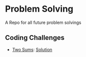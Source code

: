 # Problem Solving
A Repo for all future problem solvings

## Coding Challenges
- [Two Sums](https://leetcode.com/problems/two-sum): [Solution](https://github.com/oksenGit/problem-solving/blob/main/leetcode/java/ProblemSolving/src/TwoSums.java)
